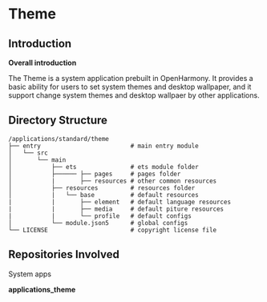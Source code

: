 # Theme

## Introduction

**Overall introduction**

The Theme is a system application prebuilt in OpenHarmony. It provides a basic ability for users to set system themes and desktop wallpaper, and it support change system themes and desktop wallpaer by other applications.

## Directory Structure

```
/applications/standard/theme
├── entry                         # main entry module
│   └── src
│       └── main
│           ├── ets               # ets module folder
│           ├────── ├── pages     # pages folder
│           |       ├── resources # other common resources
│           ├── resources         # resources folder
│           |   └── base          # default resources
|           |       ├── element   # default language resources
|           |       ├── media     # default piture resources
|           |       └── profile   # default configs
│           └── module.json5      # global configs
└── LICENSE                       # copyright license file
```

## Repositories Involved

System apps

**applications\_theme**
